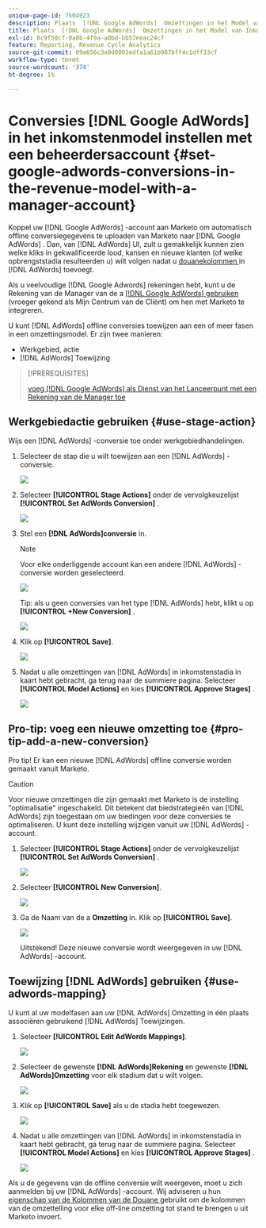 ```yaml
---
unique-page-id: 7504923
description: Plaats  [!DNL Google AdWords]  Omzettingen in het Model van de Opbrengst met een Rekening van de Manager - de Documenten van Marketo - de Documentatie van het Product
title: Plaats  [!DNL Google AdWords]  Omzettingen in het Model van Inkomsten met een Rekening van de Manager
exl-id: 8c9f50cf-0a8b-4f9a-a0bd-bb57eeac24cf
feature: Reporting, Revenue Cycle Analytics
source-git-commit: 09a656c3a0d0002edfa1a61b987bff4c1dff33cf
workflow-type: tm+mt
source-wordcount: '374'
ht-degree: 1%

---
```


# Conversies [!DNL Google AdWords] in het inkomstenmodel instellen met een beheerdersaccount {#set-google-adwords-conversions-in-the-revenue-model-with-a-manager-account}

Koppel uw [!DNL Google AdWords] -account aan Marketo om automatisch offline conversiegegevens te uploaden van Marketo naar [!DNL Google AdWords] . Dan, van [!DNL AdWords] UI, zult u gemakkelijk kunnen zien welke kliks in gekwalificeerde lood, kansen en nieuwe klanten (of welke opbrengststadia resulteerden u) wilt volgen nadat u [ douanekolommen ](https://support.google.com/adwords/answer/3073556) in [!DNL AdWords] toevoegt.

Als u veelvoudige [!DNL Google Adwords] rekeningen hebt, kunt u de Rekening van de Manager van de a [[!DNL Google AdWords]  gebruiken ](https://www.google.com/adwords/manager-accounts/) (vroeger gekend als Mijn Centrum van de Cliënt) om hen met Marketo te integreren.

U kunt [!DNL AdWords] offline conversies toewijzen aan een of meer fasen in een omzettingsmodel. Er zijn twee manieren:

* Werkgebied, actie
* [!DNL AdWords] Toewijzing

>[!PREREQUISITES]
>
>[ voeg  [!DNL Google AdWords]  als Dienst van het Lanceerpunt met een Rekening van de Manager toe ](/help/marketo/product-docs/administration/additional-integrations/add-google-adwords-as-a-launchpoint-service-with-a-manager-account.md)

## Werkgebiedactie gebruiken {#use-stage-action}

Wijs een [!DNL AdWords] -conversie toe onder werkgebiedhandelingen.

1. Selecteer de stap die u wilt toewijzen aan een [!DNL AdWords] -conversie.

   ![](assets/image2015-2-26-16-3a40-3a2.png)

1. Selecteer **[!UICONTROL Stage Actions]** onder de vervolgkeuzelijst **[!UICONTROL Set AdWords Conversion]** .

   ![](assets/image2015-2-26-16-3a52-3a24.png)

1. Stel een **[!DNL AdWords]conversie** in.

   >[!NOTE]
   >
   >Voor elke onderliggende account kan een andere [!DNL AdWords] -conversie worden geselecteerd.

   ![](assets/image2015-3-27-17-3a16-3a37.png)

   Tip: als u geen conversies van het type [!DNL AdWords] hebt, klikt u op **[!UICONTROL +New Conversion]** .

   ![](assets/image2015-3-27-17-3a18-3a58.png)

1. Klik op **[!UICONTROL Save]**.

   ![](assets/image2015-3-27-17-3a21-3a15.png)

1. Nadat u alle omzettingen van [!DNL AdWords] in inkomstenstadia in kaart hebt gebracht, ga terug naar de summiere pagina. Selecteer **[!UICONTROL Model Actions]** en kies **[!UICONTROL Approve Stages]** .

   ![](assets/image2015-2-27-12-3a20-3a20.png)

## Pro-tip: voeg een nieuwe omzetting toe {#pro-tip-add-a-new-conversion}

Pro tip! Er kan een nieuwe [!DNL AdWords] offline conversie worden gemaakt vanuit Marketo.

>[!CAUTION]
>
>Voor nieuwe omzettingen die zijn gemaakt met Marketo is de instelling &quot;optimalisatie&quot; ingeschakeld. Dit betekent dat biedstrategieën van [!DNL AdWords] zijn toegestaan om uw biedingen voor deze conversies te optimaliseren. U kunt deze instelling wijzigen vanuit uw [!DNL AdWords] -account.

1. Selecteer **[!UICONTROL Stage Actions]** onder de vervolgkeuzelijst **[!UICONTROL Set AdWords Conversion]** .

   ![](assets/image2015-2-26-16-3a52-3a24.png)

1. Selecteer **[!UICONTROL New Conversion]**.

   ![](assets/image2015-3-27-17-3a23-3a13.png)

1. Ga de Naam van de a **Omzetting** in. Klik op **[!UICONTROL Save]**.

   ![](assets/image2015-3-27-17-3a24-3a49.png)

   Uitstekend! Deze nieuwe conversie wordt weergegeven in uw [!DNL AdWords] -account.

## Toewijzing [!DNL AdWords] gebruiken {#use-adwords-mapping}

U kunt al uw modelfasen aan uw [!DNL AdWords] Omzetting in één plaats associëren gebruikend [!DNL AdWords] Toewijzingen.

1. Selecteer **[!UICONTROL Edit AdWords Mappings]**.

   ![](assets/image2015-2-26-17-3a3-3a29.png)

1. Selecteer de gewenste **[!DNL AdWords]Rekening** en gewenste **[!DNL AdWords]Omzetting** voor elk stadium dat u wilt volgen.

   ![](assets/image2015-3-27-17-3a30-3a15.png)

1. Klik op **[!UICONTROL Save]** als u de stadia hebt toegewezen.

   ![](assets/image2015-3-27-17-3a30-3a48.png)

1. Nadat u alle omzettingen van [!DNL AdWords] in inkomstenstadia in kaart hebt gebracht, ga terug naar de summiere pagina. Selecteer **[!UICONTROL Model Actions]** en kies **[!UICONTROL Approve Stages]** .

   ![](assets/image2015-2-27-12-3a20-3a20.png)

Als u de gegevens van de offline conversie wilt weergeven, moet u zich aanmelden bij uw [!DNL AdWords] -account. Wij adviseren u hun [ eigenschap van de Kolommen van de Douane ](https://support.google.com/adwords/answer/3073556) gebruikt om de kolommen van de omzettelling voor elke off-line omzetting tot stand te brengen u uit Marketo invoert.
